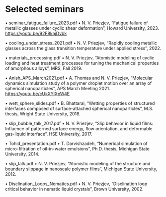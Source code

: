 # Selected seminars 

•	seminar_fatigue_failure_2023.pdf
•	N. V. Priezjev, “Fatigue failure of metallic glasses under cyclic shear deformation”, Howard University, 2023. https://youtu.be/92F8kajDvbk

•	cooling_under_stress_2021.pdf
•	N. V. Priezjev, “Rapidly cooling metallic glasses across the glass transition temperature under applied stress”, 2022.

•	materials_processing.pdf
•	N. V. Priezjev, “Atomistic modeling of cyclic loading and heat treatment processes for tuning the mechanical properties of amorphous alloys”, MRS, Fall 2019.

•	Anish_APS_March2021.pdf
•	A. Thomas and N. V. Priezjev, “Molecular dynamics simulation study of a polymer droplet motion over an array of spherical nanoparticles”, APS March Meeting 2021. https://youtu.be/cUkXYlXpW4E

•	wett_sphere_slides.pdf
•	B. Bhattarai, “Wetting properties of structured interfaces composed of surface-attached spherical nanoparticles”, M.S. thesis, Wright State University, 2018.

•	slip_bubble_talk_2017.pdf
•	N. V. Priezjev, “Slip behavior in liquid films: Influence of patterned surface energy, flow orientation, and deformable gas-liquid interface”, HSE University, 2017.

•	Tohid_presentation.pdf
•	T. Darvishzadeh, “Numerical simulation of micro-filtration of oil-in-water emulsions”, Ph.D. thesis, Michigan State University, 2014.

•	slip_talk.pdf
•	N. V. Priezjev, “Atomistic modeling of the structure and boundary slippage in nanoscale polymer films”, Michigan State University, 2012.

•	Disclination_Loops_Nematics.pdf
•	N. V. Priezjev, “Disclination loop critical behavior in nematic liquid crystals”, Brown University, 2002.


